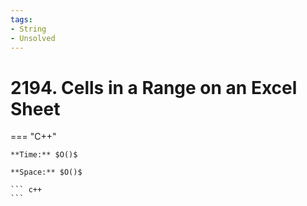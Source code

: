 ```yaml
---
tags:
- String
- Unsolved
---
```



# 2194. Cells in a Range on an Excel Sheet

=== "C++"

    **Time:** $O()$

    **Space:** $O()$

    ``` c++
    ```